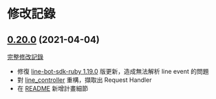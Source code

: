 # 修改記錄

## [0.20.0](https://github.com/etrex/kamigo/tree/0.20.0) (2021-04-04)
[完整修改記錄](https://github.com/etrex/kamigo/compare/0.19.0...0.20.0)

- 修復 [line-bot-sdk-ruby 1.19.0](https://github.com/line/line-bot-sdk-ruby/pull/220) 版更新，造成無法解析 line event 的問題
- 對 [line_controller](https://github.com/etrex/kamigo/blob/master/app/controllers/line_controller.rb) 重構，擷取出 Request Handler
- 在 [README](https://github.com/etrex/kamigo/blob/master/README.md#%E8%A8%88%E7%95%AB) 新增計畫細節
